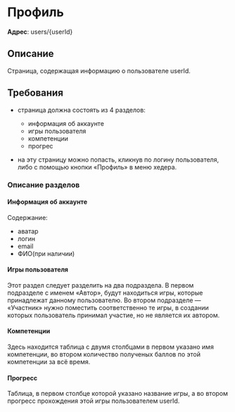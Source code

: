 # Профиль

**Адрес**: users/{userId}

## Описание

Страница, содержащая информацию о пользователе userId.

## Требования

* страница должна состоять из 4 разделов:

    * информация об аккаунте
    * игры пользователя
    * компетенции
    * прогрес

* на эту страницу можно попасть, кликнув по логину пользователя, либо с помощью кнопки «Профиль» в меню хедера.

### Описание разделов

#### Информация об аккаунте

Содержание:

* аватар 
* логин
* email
* ФИО(при наличии)

#### Игры пользователя

Этот раздел следует разделить на два подраздела. В первом подразделе с именем «Автор», будут находиться игры, которые принадлежат данному пользователю. Во втором подразделе — «Участник» нужно поместить соответственно те игры, в создании которых пользователь принимал участие, но не является их автором.

#### Компетенции

Здесь находится таблица с двумя столбцами в первом указано имя компетенции, во втором количество полученых баллов по этой компетенции за всё время.

#### Прогресс

Таблица, в первом столбце которой указано название игры, а во втором прогресс прохождения этой игры пользователем userId.

